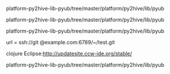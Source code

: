 
platform-py2hive-lib-pyub/tree/master/platform/py2hive/lib/pyub

platform-py2hive-lib-pyub/tree/master/platform/py2hive/lib/pyub

platform-py2hive-lib-pyub/tree/master/platform/py2hive/lib/pyub



url = ssh://git @example.com:6789/~/test.git

clojure Eclipse:http://updatesite.ccw-ide.org/stable/


platform-py2hive-lib-pyub/tree/master/platform/py2hive/lib/pyub
